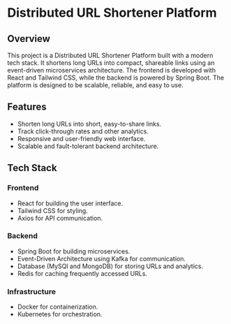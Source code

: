 
# Distributed URL Shortener Platform 

## Overview
This project is a Distributed URL Shortener Platform built with a modern tech stack. It shortens long URLs into compact, shareable links using an event-driven microservices architecture. The frontend is developed with React and Tailwind CSS, while the backend is powered by Spring Boot. The platform is designed to be scalable, reliable, and easy to use.

## Features
* Shorten long URLs into short, easy-to-share links.
* Track click-through rates and other analytics.
* Responsive and user-friendly web interface.
* Scalable and fault-tolerant backend architecture.

## Tech Stack
### Frontend
* React for building the user interface.
* Tailwind CSS for styling.
* Axios for API communication.

### Backend
* Spring Boot for building microservices.
* Event-Driven Architecture using Kafka for communication.
* Database (MySQl and MongoDB) for storing URLs and analytics.
* Redis for caching frequently accessed URLs.

### Infrastructure
* Docker for containerization.
* Kubernetes for orchestration.